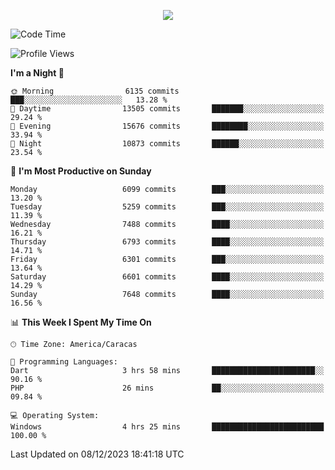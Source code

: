 <p align="center">
  <a href="http://www.github.com/thevacs">
    <img src="https://github-readme-streak-stats.herokuapp.com/?user=thevacs&stroke=ffffff&background=1c1917&ring=0891b2&fire=0891b2&currStreakNum=ffffff&currStreakLabel=0891b2&sideNums=ffffff&sideLabels=ffffff&dates=ffffff&hide_border=true" />
  </a>
</p>

<!--START_SECTION:waka-->
![Code Time](http://img.shields.io/badge/Code%20Time-1%2C882%20hrs-blue)

![Profile Views](http://img.shields.io/badge/Profile%20Views-0-blue)

**I'm a Night 🦉** 

```text
🌞 Morning                6135 commits        ███░░░░░░░░░░░░░░░░░░░░░░   13.28 % 
🌆 Daytime                13505 commits       ███████░░░░░░░░░░░░░░░░░░   29.24 % 
🌃 Evening                15676 commits       ████████░░░░░░░░░░░░░░░░░   33.94 % 
🌙 Night                  10873 commits       ██████░░░░░░░░░░░░░░░░░░░   23.54 % 
```
📅 **I'm Most Productive on Sunday** 

```text
Monday                   6099 commits        ███░░░░░░░░░░░░░░░░░░░░░░   13.20 % 
Tuesday                  5259 commits        ███░░░░░░░░░░░░░░░░░░░░░░   11.39 % 
Wednesday                7488 commits        ████░░░░░░░░░░░░░░░░░░░░░   16.21 % 
Thursday                 6793 commits        ████░░░░░░░░░░░░░░░░░░░░░   14.71 % 
Friday                   6301 commits        ███░░░░░░░░░░░░░░░░░░░░░░   13.64 % 
Saturday                 6601 commits        ████░░░░░░░░░░░░░░░░░░░░░   14.29 % 
Sunday                   7648 commits        ████░░░░░░░░░░░░░░░░░░░░░   16.56 % 
```


📊 **This Week I Spent My Time On** 

```text
🕑︎ Time Zone: America/Caracas

💬 Programming Languages: 
Dart                     3 hrs 58 mins       ███████████████████████░░   90.16 % 
PHP                      26 mins             ██░░░░░░░░░░░░░░░░░░░░░░░   09.84 % 

💻 Operating System: 
Windows                  4 hrs 25 mins       █████████████████████████   100.00 % 
```


 Last Updated on 08/12/2023 18:41:18 UTC
<!--END_SECTION:waka-->

